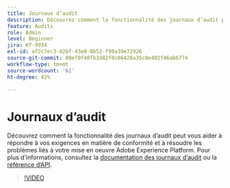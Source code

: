 ```yaml
---
title: Journaux d’audit
description: Découvrez comment la fonctionnalité des journaux d’audit peut vous aider à répondre à vos exigences de conformité et à résoudre les problèmes associés à l’implémentation d’Adobe Experience Platform.
feature: Audits
role: Admin
level: Beginner
jira: KT-9934
exl-id: af2c7ec3-82bf-43e9-8b52-f90a39e72926
source-git-commit: 00ef0f40fb3d82f0c06428a35c0e402f46ab6774
workflow-type: tm+mt
source-wordcount: '61'
ht-degree: 42%

---
```


# Journaux d’audit

Découvrez comment la fonctionnalité des journaux d’audit peut vous aider à répondre à vos exigences en matière de conformité et à résoudre les problèmes liés à votre mise en oeuvre Adobe Experience Platform. Pour plus d’informations, consultez la [documentation des journaux d’audit](https://experienceleague.adobe.com/docs/experience-platform/landing/governance-privacy-security/audit-logs/overview.html?lang=fr) ou la [référence d’API](https://developer.adobe.com/experience-platform-apis/references/audit-query/).

>[!VIDEO](https://video.tv.adobe.com/v/341450?learn=on)

